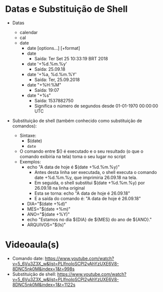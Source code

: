 # Datas e Substituição de Shell


* Datas
    * calendar
    * cal
    * date
        * date [options...] [+format]
        * date
            * Saída: Ter Set 25 10:33:19 BRT 2018
        * date '+%d.%m.%y'
            * Saída: 25.09.18
        * date '+%a, %d.%m.%Y'
            * Saída: Ter, 25.09.2018
        * date "+%H:%M"
            * Saída: 19:07
        * date "+%s"
            * Saída: 1537882750
            * Significa o número de segundos desde 01-01-1970 00:00:00 UTC


* Substituição de shell (também conhecido como substituição de comandos):
    * Sintaxe:
        * $(date)
        * `date`
    * O comando entre $() é executado e o seu resultado (o que o comando exibiria na tela) toma o seu lugar no script
    * Exemplos:
        * echo "A data de hoje é $(date +%d.%m.%y)"
            * Antes desta linha ser executada, o shell executa o comando date +%d.%m.%y, que imprimiria 26.09.18 na tela.
            * Em seguida, o shell substitui $(date +%d.%m.%y) por 26.09.18 na linha original
            * Esta se torna: echo "A data de hoje é 26.09.18"
            * E a saída do comando é: "A data de hoje é 26.09.18"
        * DIA="$(date +%d)"
        * MES="$(date +%m)"
        * ANO="$(date +%Y)"
        * echo "Estamos no dia ${DIA} de ${MES} do ano de ${ANO}."
        * ARQUIVOS="$(ls)"
    
# Videoaula(s)

* Comando date: https://www.youtube.com/watch?v=5_6Vu3Z3X_w&list=PLlfnoloSCPI2yAhYzUXE6V8-8DNC5nk0M&index=1&t=998s
* Substituição de shell: https://www.youtube.com/watch?v=5_6Vu3Z3X_w&list=PLlfnoloSCPI2yAhYzUXE6V8-8DNC5nk0M&index=1&t=1122s
